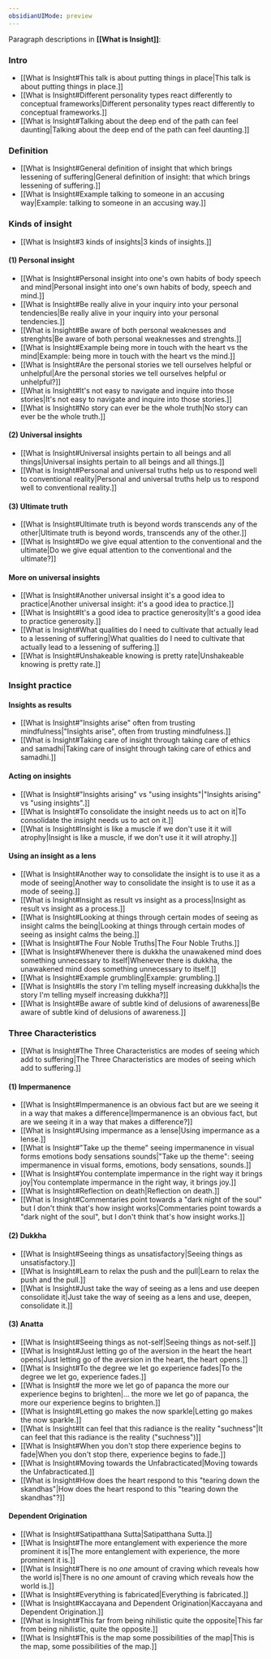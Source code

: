 ```yaml
---
obsidianUIMode: preview
---
```

Paragraph descriptions in **[[What is Insight]]**:
### Intro
- [[What is Insight#This talk is about putting things in place|This talk is about putting things in place.]]
- [[What is Insight#Different personality types react differently to conceptual frameworks|Different personality types react differently to conceptual frameworks.]]
- [[What is Insight#Talking about the deep end of the path can feel daunting|Talking about the deep end of the path can feel daunting.]]
### Definition
- [[What is Insight#General definition of insight that which brings lessening of suffering|General definition of insight: that which brings lessening of suffering.]]
- [[What is Insight#Example talking to someone in an accusing way|Example: talking to someone in an accusing way.]]
### Kinds of insight
- [[What is Insight#3 kinds of insights|3 kinds of insights.]]
#### (1) Personal insight
- [[What is Insight#Personal insight into one's own habits of body speech and mind|Personal insight into one's own habits of body, speech and mind.]]
- [[What is Insight#Be really alive in your inquiry into your personal tendencies|Be really alive in your inquiry into your personal tendencies.]]
- [[What is Insight#Be aware of both personal weaknesses and strenghts|Be aware of both personal weaknesses and strenghts.]]
- [[What is Insight#Example being more in touch with the heart vs the mind|Example: being more in touch with the heart vs the mind.]]
- [[What is Insight#Are the personal stories we tell ourselves helpful or unhelpful|Are the personal stories we tell ourselves helpful or unhelpful?]]
- [[What is Insight#It's not easy to navigate and inquire into those stories|It's not easy to navigate and inquire into those stories.]]
- [[What is Insight#No story can ever be the whole truth|No story can ever be the whole truth.]]
#### (2) Universal insights
- [[What is Insight#Universal insights pertain to all beings and all things|Universal insights pertain to all beings and all things.]]
- [[What is Insight#Personal and universal truths help us to respond well to conventional reality|Personal and universal truths help us to respond well to conventional reality.]]
#### (3) Ultimate truth
- [[What is Insight#Ultimate truth is beyond words transcends any of the other|Ultimate truth is beyond words, transcends any of the other.]]
- [[What is Insight#Do we give equal attention to the conventional and the ultimate|Do we give equal attention to the conventional and the ultimate?]]
#### More on universal insights
- [[What is Insight#Another universal insight it's a good idea to practice|Another universal insight: it's a good idea to practice.]]
- [[What is Insight#It's a good idea to practice generosity|It's a good idea to practice generosity.]]
- [[What is Insight#What qualities do I need to cultivate that actually lead to a lessening of suffering|What qualities do I need to cultivate that actually lead to a lessening of suffering.]]
- [[What is Insight#Unshakeable knowing is pretty rate|Unshakeable knowing is pretty rate.]]
### Insight practice
#### Insights as results
- [[What is Insight#"Insights arise" often from trusting mindfulness|"Insights arise", often from trusting mindfulness.]]
- [[What is Insight#Taking care of insight through taking care of ethics and samadhi|Taking care of insight through taking care of ethics and samadhi.]]
#### Acting on insights
- [[What is Insight#"Insights arising" vs "using insights"|"Insights arising" vs "using insights".]]
- [[What is Insight#To consolidate the insight needs us to act on it|To consolidate the insight needs us to act on it.]]
- [[What is Insight#Insight is like a muscle if we don't use it it will atrophy|Insight is like a muscle, if we don't use it it will atrophy.]]
#### Using an insight as a lens
- [[What is Insight#Another way to consolidate the insight is to use it as a mode of seeing|Another way to consolidate the insight is to use it as a mode of seeing.]]
- [[What is Insight#Insight as result vs insight as a process|Insight as result vs insight as a process.]]
- [[What is Insight#Looking at things through certain modes of seeing as insight calms the being|Looking at things through certain modes of seeing as insight calms the being.]]
- [[What is Insight#The Four Noble Truths|The Four Noble Truths.]]
- [[What is Insight#Whenever there is dukkha the unawakened mind does something unnecessary to itself|Whenever there is dukkha, the unawakened mind does something unnecessary to itself.]]
- [[What is Insight#Example grumbling|Example: grumbling.]]
- [[What is Insight#Is the story I'm telling myself increasing dukkha|Is the story I'm telling myself increasing dukkha?]]
- [[What is Insight#Be aware of subtle kind of delusions of awareness|Be aware of subtle kind of delusions of awareness.]]
### Three Characteristics
- [[What is Insight#The Three Characteristics are modes of seeing which add to suffering|The Three Characteristics are modes of seeing which add to suffering.]]
#### (1) Impermanence
- [[What is Insight#Impermanence is an obvious fact but are we seeing it in a way that makes a difference|Impermanence is an obvious fact, but are we seeing it in a way that makes a difference?]]
- [[What is Insight#Using impermance as a lense|Using impermance as a lense.]]
- [[What is Insight#"Take up the theme" seeing impermanence in visual forms emotions body sensations sounds|"Take up the theme": seeing impermanence in visual forms, emotions, body sensations, sounds.]]
- [[What is Insight#You contemplate impermance in the right way it brings joy|You contemplate impermance in the right way, it brings joy.]]
- [[What is Insight#Reflection on death|Reflection on death.]]
- [[What is Insight#Commentaries point towards a "dark night of the soul" but I don't think that's how insight works|Commentaries point towards a "dark night of the soul", but I don't think that's how insight works.]]
#### (2) Dukkha
- [[What is Insight#Seeing things as unsatisfactory|Seeing things as unsatisfactory.]]
- [[What is Insight#Learn to relax the push and the pull|Learn to relax the push and the pull.]]
- [[What is Insight#Just take the way of seeing as a lens and use deepen consolidate it|Just take the way of seeing as a lens and use, deepen, consolidate it.]]
#### (3) Anatta
- [[What is Insight#Seeing things as not-self|Seeing things as not-self.]]
- [[What is Insight#Just letting go of the aversion in the heart the heart opens|Just letting go of the aversion in the heart, the heart opens.]]
- [[What is Insight#To the degree we let go experience fades|To the degree we let go, experience fades.]]
- [[What is Insight# the more we let go of papanca the more our experience begins to brighten|... the more we let go of papanca, the more our experience begins to brighten.]]
- [[What is Insight#Letting go makes the now sparkle|Letting go makes the now sparkle.]]
- [[What is Insight#It can feel that this radiance is the reality "suchness"|It can feel that this radiance is the reality ("suchness")]]
- [[What is Insight#When you don't stop there experience begins to fade|When you don't stop there, experience begins to fade.]]
- [[What is Insight#Moving towards the Unfabracticated|Moving towards the Unfabracticated.]]
- [[What is Insight#How does the heart respond to this "tearing down the skandhas"|How does the heart respond to this "tearing down the skandhas"?]]
#### Dependent Origination
- [[What is Insight#Satipatthana Sutta|Satipatthana Sutta.]]
- [[What is Insight#The more entanglement with experience the more prominent it is|The more entanglement with experience, the more prominent it is.]]
- [[What is Insight#There is no _one_ amount of craving which reveals how the world is|There is no _one_ amount of craving which reveals how the world is.]]
- [[What is Insight#Everything is fabricated|Everything is fabricated.]]
- [[What is Insight#Kaccayana and Dependent Origination|Kaccayana and Dependent Origination.]]
- [[What is Insight#This far from being nihilistic quite the opposite|This far from being nihilistic, quite the opposite.]]
- [[What is Insight#This is the map some possibilities of the map|This is the map, some possibilities of the map.]]

